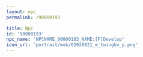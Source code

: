 ```yaml
---
layout: npc
permalink: /90000193

title: Npc
id: '90000193'
npc_name: 'NPCNAME_90000193_NAME:[F]Develop'
icon_url: 'portrait/mob/02020021_m_twingko_p.png'
---
```

